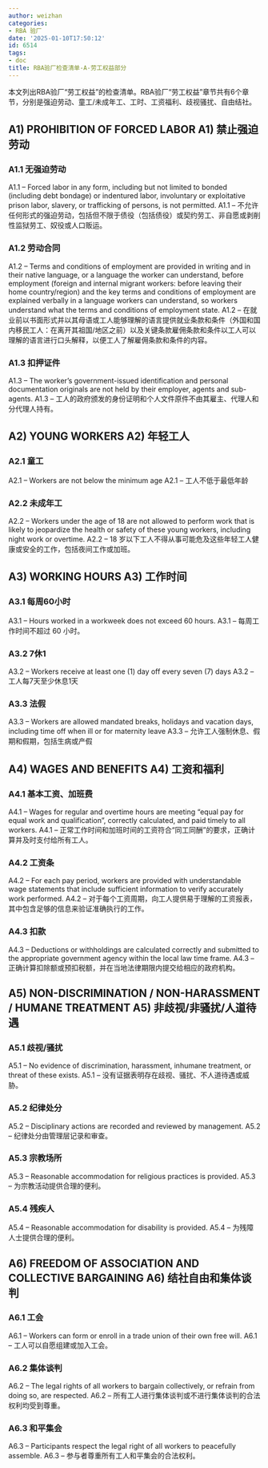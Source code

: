 ```yaml
---
author: weizhan
categories:
- RBA 验厂
date: '2025-01-10T17:50:12'
id: 6514
tags:
- doc
title: RBA验厂检查清单-A-劳工权益部分
---
```


本文列出RBA验厂“劳工权益”的检查清单。RBA验厂“劳工权益”章节共有6个章节，分别是强迫劳动、童工/未成年工、工时、工资福利、歧视骚扰、自由结社。

## A1) PROHIBITION OF FORCED LABOR A1) 禁止强迫劳动

### A1.1 无强迫劳动

A1.1 – Forced labor in any form, including but not limited to bonded
(including debt bondage) or indentured labor, involuntary or exploitative
prison labor, slavery, or trafficking of persons, is not permitted. A1.1 –
不允许任何形式的强迫劳动，包括但不限于债役（包括债役）或契约劳工、非自愿或剥削性监狱劳工、奴役或人口贩运。

### A1.2 劳动合同

A1.2 – Terms and conditions of employment are provided in writing and in their
native language, or a language the worker can understand, before employment
(foreign and internal migrant workers: before leaving their home
country/region) and the key terms and conditions of employment are explained
verbally in a language workers can understand, so workers understand what the
terms and conditions of employment state. A1.2 –
在就业前以书面形式并以其母语或工人能够理解的语言提供就业条款和条件（外国和国内移民工人：在离开其祖国/地区之前）以及关键条款雇佣条款和条件以工人可以理解的语言进行口头解释，以便工人了解雇佣条款和条件的内容。

### A1.3 扣押证件

A1.3 – The worker’s government-issued identification and personal
documentation originals are not held by their employer, agents and sub-agents.
A1.3 – 工人的政府颁发的身份证明和个人文件原件不由其雇主、代理人和分代理人持有。

## A2) YOUNG WORKERS A2) 年轻工人

### A2.1 童工

A2.1 – Workers are not below the minimum age A2.1 – 工人不低于最低年龄

### A2.2 未成年工

A2.2 – Workers under the age of 18 are not allowed to perform work that is
likely to jeopardize the health or safety of these young workers, including
night work or overtime. A2.2 – 18 岁以下工人不得从事可能危及这些年轻工人健康或安全的工作，包括夜间工作或加班。

## A3) WORKING HOURS A3) 工作时间

### A3.1 每周60小时

A3.1 – Hours worked in a workweek does not exceed 60 hours. A3.1 – 每周工作时间不超过
60 小时。

### A3.2 7休1

A3.2 – Workers receive at least one (1) day off every seven (7) days A3.2 –
工人每7天至少休息1天

### A3.3 法假

A3.3 – Workers are allowed mandated breaks, holidays and vacation days,
including time off when ill or for maternity leave A3.3 –
允许工人强制休息、假期和假期，包括生病或产假

## A4) WAGES AND BENEFITS A4) 工资和福利

### A4.1 基本工资、加班费

A4.1 – Wages for regular and overtime hours are meeting “equal pay for equal
work and qualification”, correctly calculated, and paid timely to all workers.
A4.1 – 正常工作时间和加班时间的工资符合“同工同酬”的要求，正确计算并及时支付给所有工人。

### A4.2 工资条

A4.2 – For each pay period, workers are provided with understandable wage
statements that include sufficient information to verify accurately work
performed. A4.2 – 对于每个工资周期，向工人提供易于理解的工资报表，其中包含足够的信息来验证准确执行的工作。

### A4.3 扣款

A4.3 – Deductions or withholdings are calculated correctly and submitted to
the appropriate government agency within the local law time frame. A4.3 –
正确计算扣除额或预扣税额，并在当地法律期限内提交给相应的政府机构。

## A5) NON-DISCRIMINATION / NON-HARASSMENT / HUMANE TREATMENT A5) 非歧视/非骚扰/人道待遇

### A5.1 歧视/骚扰

A5.1 – No evidence of discrimination, harassment, inhumane treatment, or
threat of these exists. A5.1 – 没有证据表明存在歧视、骚扰、不人道待遇或威胁。

### A5.2 纪律处分

A5.2 – Disciplinary actions are recorded and reviewed by management. A5.2 –
纪律处分由管理层记录和审查。

### A5.3 宗教场所

A5.3 – Reasonable accommodation for religious practices is provided. A5.3 –
为宗教活动提供合理的便利。

### A5.4 残疾人

A5.4 – Reasonable accommodation for disability is provided. A5.4 –
为残障人士提供合理的便利。

## A6) FREEDOM OF ASSOCIATION AND COLLECTIVE BARGAINING A6) 结社自由和集体谈判

### A6.1 工会

A6.1 – Workers can form or enroll in a trade union of their own free will.
A6.1 – 工人可以自愿组建或加入工会。

### A6.2 集体谈判

A6.2 – The legal rights of all workers to bargain collectively, or refrain
from doing so, are respected. A6.2 – 所有工人进行集体谈判或不进行集体谈判的合法权利均受到尊重。

### A6.3 和平集会

A6.3 – Participants respect the legal right of all workers to peacefully
assemble. A6.3 – 参与者尊重所有工人和平集会的合法权利。

